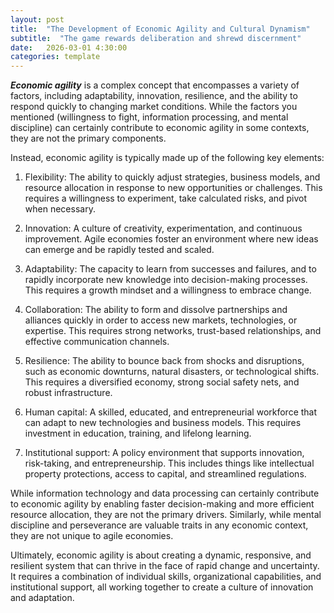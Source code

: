 ```yaml
---
layout: post
title:  "The Development of Economic Agility and Cultural Dynamism"
subtitle:  "The game rewards deliberation and shrewd discernment"
date:   2026-03-01 4:30:00
categories: template
---
```



***Economic agility*** is a complex concept that encompasses a variety of factors, including adaptability, innovation, resilience, and the ability to respond quickly to changing market conditions. While the factors you mentioned (willingness to fight, information processing, and mental discipline) can certainly contribute to economic agility in some contexts, they are not the primary components.

Instead, economic agility is typically made up of the following key elements:

1. Flexibility: The ability to quickly adjust strategies, business models, and resource allocation in response to new opportunities or challenges. This requires a willingness to experiment, take calculated risks, and pivot when necessary.

2. Innovation: A culture of creativity, experimentation, and continuous improvement. Agile economies foster an environment where new ideas can emerge and be rapidly tested and scaled.

3. Adaptability: The capacity to learn from successes and failures, and to rapidly incorporate new knowledge into decision-making processes. This requires a growth mindset and a willingness to embrace change.

4. Collaboration: The ability to form and dissolve partnerships and alliances quickly in order to access new markets, technologies, or expertise. This requires strong networks, trust-based relationships, and effective communication channels.

5. Resilience: The ability to bounce back from shocks and disruptions, such as economic downturns, natural disasters, or technological shifts. This requires a diversified economy, strong social safety nets, and robust infrastructure.

6. Human capital: A skilled, educated, and entrepreneurial workforce that can adapt to new technologies and business models. This requires investment in education, training, and lifelong learning.

7. Institutional support: A policy environment that supports innovation, risk-taking, and entrepreneurship. This includes things like intellectual property protections, access to capital, and streamlined regulations.

While information technology and data processing can certainly contribute to economic agility by enabling faster decision-making and more efficient resource allocation, they are not the primary drivers. Similarly, while mental discipline and perseverance are valuable traits in any economic context, they are not unique to agile economies.

Ultimately, economic agility is about creating a dynamic, responsive, and resilient system that can thrive in the face of rapid change and uncertainty. It requires a combination of individual skills, organizational capabilities, and institutional support, all working together to create a culture of innovation and adaptation.